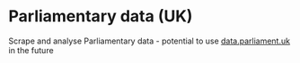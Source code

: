 Parliamentary data (UK)
=======================
Scrape and analyse Parliamentary data - potential to use [data.parliament.uk](http://www.data.parliament.uk/) in the future
